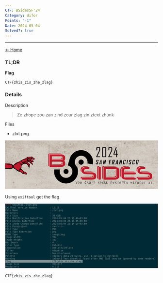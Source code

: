 ```yaml
---
CTF: BSidesSF'24
Category: difor
Points: "-1"
Date: 2024-05-04
Solved?: true
---
```

----
[<- Home](../../)
### TL;DR

**Flag**

```
CTF{zhis_zis_zhe_zlag}
```

### Details

Description

> Ze zhope zou zan zind zour zlag zin ztext zhunk
> 

Files
- ztxt.png

![](source/ztxt.png)

Using `exiftool` get the flag

![](assets/Pasted%20image%2020240504211521.png)

```
CTF{zhis_zis_zhe_zlag}
```